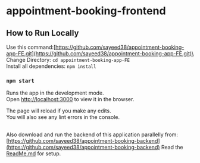 # appointment-booking-frontend

## How to Run Locally

Use this command:[https://github.com/sayeed38/appointment-booking-app-FE.git](https://github.com/sayeed38/appointment-booking-app-FE.git)\
Change Directory: `cd appointment-booking-app-FE`\
Install all dependencies: `npm install`

### `npm start`

Runs the app in the development mode.\
Open [http://localhost:3000](http://localhost:3000) to view it in the browser.

The page will reload if you make any edits.\
You will also see any lint errors in the console.

##

Also download and run the backend of this application parallelly from:[https://github.com/sayeed38/appointment-booking-backend](https://github.com/sayeed38/appointment-booking-backend)
Read the [ReadMe.md](https://github.com/sayeed38/appointment-booking-backend/blob/main/README.md) for setup.
